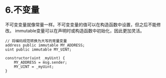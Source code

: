 # 6.不变量
不可变变量就像常量一样。不可变变量的值可以在构造函数中设置，但之后不能修改。
immutable变量可以在声明时或构造函数中初始化，因此更加灵活。
```solidity
// 将编码规范转换为大写的常量变量
address public immutable MY_ADDRESS;
uint public immutable MY_UINT;

constructor(uint _myUint) {
    MY_ADDRESS = msg.sender;
    MY_UINT = _myUint;
}
```